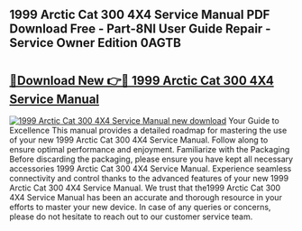 ## 1999 Arctic Cat 300 4X4 Service Manual PDF Download Free - Part-8NI User Guide Repair - Service Owner Edition 0AGTB

# <h2><a href="http://bc36808.oget.top/?id=1999+Arctic+Cat+300+4X4+Service+Manual">🔗Download New 👉🔴 1999 Arctic Cat 300 4X4 Service Manual</a></h2>

[![1999 Arctic Cat 300 4X4 Service Manual new download](https://i.imgur.com/5g1atiW.png)](http://bc36808.oget.top/?id=1999+Arctic+Cat+300+4X4+Service+Manual)
Your Guide to Excellence This manual provides a detailed roadmap for mastering the use of your new 1999 Arctic Cat 300 4X4 Service Manual. Follow along to ensure optimal performance and enjoyment. Familiarize with the Packaging Before discarding the packaging, please ensure you have kept all necessary accessories 1999 Arctic Cat 300 4X4 Service Manual. Experience seamless connectivity and control thanks to the advanced features of your new 1999 Arctic Cat 300 4X4 Service Manual. We trust that the1999 Arctic Cat 300 4X4 Service Manual has been an accurate and thorough resource in your efforts to master your new device. In case of any queries or concerns, please do not hesitate to reach out to our customer service team.
